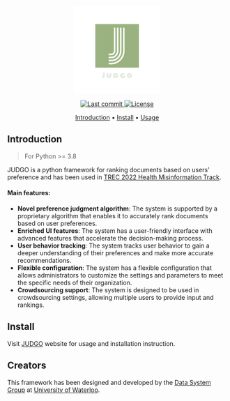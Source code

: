 <p align="center">
  <img width=200 src="./figures/icon.png">
</p>


<div align="center"><p>
    <a href="https://github.com/judgo-system/judgo/pulse">
      <img alt="Last commit" src="https://img.shields.io/github/last-commit/judgo-system/judgo"/>
    </a>
    <a href="https://github.com/judgo-system/judgo/blob/main/LICENSE">
      <img src="https://img.shields.io/github/license/judgo-system/judgo?style=flat-square&logo=MIT&label=License" alt="License"
    />
    </a>
</p>

</div>

<div align="center">
	<a href="https://judgo-system.github.io/">Introduction</a>
  <span> • </span>
    	<a href="https://judgo-system.github.io/install.html">Install</a>
  <span> • </span>
       	<a href="https://judgo-system.github.io/usage.html">Usage</a>
  <p></p>
</div>

## Introduction

> For Python >= 3.8

JUDGO is a python framework for ranking documents based on users' preference and has been used in [TREC 2022 Health Misinformation Track](https://trec-health-misinfo.github.io).

<h4>Main features:</b></h4>
							<ul>
								<li><b>Novel preference judgment algorithm</b>: The system is supported by a proprietary algorithm that enables it to accurately rank documents based on user preferences.</li>
								<li><b>Enriched UI features</b>: The system has a user-friendly interface with advanced features that accelerate the decision-making process.</li>
								<li><b>User behavior tracking</b>: The system tracks user behavior to gain a deeper understanding of their preferences and make more accurate recommendations.</li>
								<li><b>Flexible configuration</b>: The system has a flexible configuration that allows administrators to customize the settings and parameters to meet the specific needs of their organization.</li>
								<li><b>Crowdsourcing support</b>: The system is designed to be used in crowdsourcing settings, allowing multiple users to provide input and rankings.</li>
							</ul> 
 

## Install 
Visit <a href="https://judgo-system.github.io/">JUDGO</a> website for usage and installation instruction. 


## Creators

This framework has been designed and developed by the [Data System Group](https://uwaterloo.ca/data-systems-group/) at [University of Waterloo](https://uwaterloo.ca/). 


